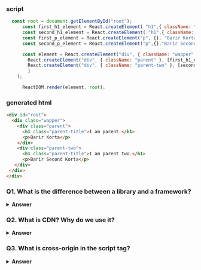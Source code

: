### script
```js
  const root = document.getElementById("root");
      const first_h1_element = React.createElement( "h1",{ className: "parent-title" },"I am parent.");
      const second_h1_element = React.createElement( "h1",{ className: "parent-title" },"I am parent two.");
      const first_p_element = React.createElement("p", {}, "Barir Korta");
      const second_p_element = React.createElement("p",{},"Barir Second Korta");

      const element = React.createElement("div", { className: "wapper" }, [
        React.createElement("div", { className: "parent" }, [first_h1_element, "",first_p_element,]),
        React.createElement("div", { className: "parent-two" }, [second_h1_element,"", second_p_element,]),
        ]
    );

      ReactDOM.render(element, root);
```

### generated html
```html
<div id="root">
  <div class="wapper">
    <div class="parent">
      <h1 class="parent-title">I am parent.</h1>
      <p>Barir Korta</p>
    </div>
    <div class="parent-two">
      <h1 class="parent-title">I am parent two.</h1>
      <p>Barir Second Korta</p>
   </div>
 </div>
</div>
```



### Q1. What is the difference between a library and a framework?

<details><summary><b>Answer</b></summary>
<p>
library is some function to solve single problem but framework solve more than one problem and it's collection of library.
</p>
</details>

### Q2. What is CDN? Why do we use it?

<details><summary><b>Answer</b></summary>
<p>
  
`Content Delivery Network` (CDN) also known as `content distribution network`.It is a network of connected servers that speeds up webpage loading for data-heavy applications, reduce bandwidth costs and improve website security.
</p>
</details>

### Q3. What is cross-origin in the script tag?

<details><summary><b>Answer</b></summary>
<p>
The crossorigin attribute in the <script> tag is used to enable Cross-Origin Resource Sharing (CORS) for the script. CORS allow resource a web page to requeste other origin or domain.

When a web page loads a script from a different domain, it is considered a `cross-origin` request. By default, browsers restrict these types of requests for security reasons. The crossorigin attribute tells the browser to allow the different domain or origin (cross-origin) request.

It can have two values:

`anonymous`: A simple cross-origin request is made. No credentials are sent.
<br />
`use-credentials`: A cross-origin request is made with credentials. Cookies, HTTP authentication, etc. are sent.
</p>
</details>

### Q4. What is the difference between React and ReactDOM?

<details><summary><b>Answer</b></summary>
<p>
  
`React` is the view library which is used to build the components and `ReactDOM` is used to render React components into the DOM (Document Object Model). `ReactDOM` is like bridge of React to DOM.
</p>
</details>

### Q5. Difference between react.development.js and react.production.js files via CDN?

<details><summary><b>Answer</b></summary>
<p>
The React library provides two versions of its JavaScript files:

- `react.development.js`
- `react.production.js`
  
`react.development.js`:

- It is larger in size but easier to debug.
- provides more detailed error messages

`react.production.js`:

- It is optimized for performance and has a smaller file size
- has generic error messages for security
</p>
</details>

